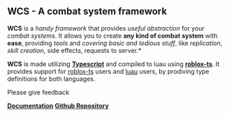 ## WCS - A combat system framework

**WCS** is a *handy framework* that provides *useful abstraction* for your *combat systems*. It allows you to create **any kind of combat system** with **ease**, providing *tools* and *covering basic and tedious stuff*, like *replication*, *skill creation*, side effects, requests to server.*

**WCS** is made utilizing **[Typescript](<https://typescriptlang.org/>)** and compiled to luau using **[roblox-ts](<https://roblox-ts.com/>)**. It provides support for
[roblox-ts](<https://roblox-ts.com/>) users and [luau](<https://luau-lang.org/>) users,
by prodiving type definitions for both languages.

Please give feedback

[**Documentation**](<https://g1mmethemoney.github.io/WCS/>)
[**Github Repository**](<https://github.com/g1mmethemoney/WCS>)